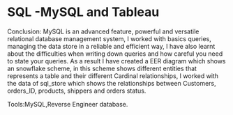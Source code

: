 # SQL -MySQL and Tableau





Conclusion: MySQL is an advanced feature, powerful and versatile relational database management system, I worked with basics queries, managing the data store in a reliable and efficient way, I have also learnt about the difficulties when writing down queries and how careful you need to state your queries. As a result I have created a EER diagram which shows an snowflake scheme, in this scheme shows different entities that represents a table and their different Cardinal relationships, I worked with the data of sql_store which shows the relationships between Customers, orders_ID, products, shippers and orders status.



Tools:MySQL,Reverse Engineer database.
